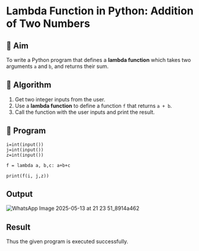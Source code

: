 # Lambda Function in Python: Addition of Two Numbers

## 🎯 Aim
To write a Python program that defines a **lambda function** which takes two arguments `a` and `b`, and returns their sum.

## 🧠 Algorithm
1. Get two integer inputs from the user.
2. Use a **lambda function** to define a function `f` that returns `a + b`.
3. Call the function with the user inputs and print the result.

## 🧾 Program
```
i=int(input())
j=int(input())
z=int(input())

f = lambda a, b,c: a+b+c

print(f(i, j,z))
````

## Output
![WhatsApp Image 2025-05-13 at 21 23 51_8914a462](https://github.com/user-attachments/assets/1ef272b5-8a23-4863-8eb0-e14549b90c64)

## Result
Thus the given program is executed successfully.
